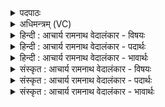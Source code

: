 <details><summary>पदपाठः</summary>

ई꣡शि꣢꣯षे। वा꣡र्य꣢꣯स्य। हि। दा꣣त्र꣡स्य꣢। अ꣣ग्ने। स्वः꣢पति। स्वऽ३रि꣡ति꣢। प꣣तिः। स्तोता꣢। स्या꣣म्। त꣡व꣢꣯। श꣡र्म꣢꣯णि। १५३३।
</details>

<details><summary>अधिमन्त्रम् (VC)</summary>

- अग्निः
- विरूप आङ्गिरसः
- गायत्री
- षड्जः
</details>

<details><summary>हिन्दी : आचार्य रामनाथ वेदालंकार - विषयः</summary>

अगले मन्त्र में परमात्माग्नि का विषय है।
</details>

<details><summary>हिन्दी : आचार्य रामनाथ वेदालंकार - पदार्थः</summary>

पदार्थान्वयभाषाः -  हे (अग्ने) जगन्नायक,विश्ववन्द्य,सर्वज्ञ,सर्वान्तर्यामी,तेजस्वी,दयालु परमेश ! (स्वः पतिः) आनन्द और दिव्य प्रकाश के अधिपति आप (वार्यस्य) वरणीय, (दात्रस्य) दातव्य ऐश्वर्य के (ईशिषे हि) स्वामी हो। (शर्मणि) आपकी शरण पाने के हेतु,मैं (तव) आपके (स्तोता) गुण-कर्म-स्वभावों का कीर्तन करनेवाला (स्याम्) होऊँ ॥२॥
</details>

<details><summary>हिन्दी : आचार्य रामनाथ वेदालंकार - भावार्थः</summary>

भावार्थभाषाः -  परमात्मा के गुण-कर्म-स्वभावों का चिन्तन करने से आंशिक रूप में मनुष्य भी वैसा हो सकता है ॥२॥
</details>

<details><summary>संस्कृत : आचार्य रामनाथ वेदालंकार - विषयः</summary>

अथ परमात्माग्निविषयमाह।
</details>

<details><summary>संस्कृत : आचार्य रामनाथ वेदालंकार - पदार्थः</summary>

पदार्थान्वयभाषाः -  हे (अग्ने) जगन्नायक विश्ववन्द्य सर्ववित् सर्वान्तर्यामिन् तेजोमय करुणाकर परमेश ! (स्वः पतिः) आनन्दस्य दिव्यप्रकाशस्य चाधिपतिः त्वम् (वार्यस्य) वरणीयस्य, (दात्रस्य) दातव्यस्य ऐश्वर्यस्य (ईशिषे हि) ईश्वरोऽसि खलु। (शर्मणि) त्वदीयशरणप्राप्तिनिमित्तम् अहम् (तव) त्वदीयः (स्तोता) गुणकर्मस्वभावानां कीर्तयिता (स्याम्) भवेयम् ॥२॥
</details>

<details><summary>संस्कृत : आचार्य रामनाथ वेदालंकार - भावार्थः</summary>

भावार्थभाषाः -  परमात्मनो गुणकर्मस्वभावानां चिन्तनादांशिकरूपेण मानवोऽपि तथाविधो भवितुं शक्नोति ॥२॥
</details>